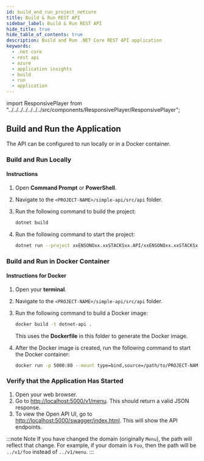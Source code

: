 ```yaml
---
id: build_and_run_project_netcore
title: Build & Run REST API
sidebar_label: Build & Run REST API
hide_title: true
hide_table_of_contents: true
description: Build and Run .NET Core REST API application
keywords:
  - .net core
  - rest api
  - azure
  - application insights
  - build
  - run
  - application
---
```


import ResponsivePlayer  from "../../../../../../../src/components/ResponsivePlayer/ResponsivePlayer";

## Build and Run the Application

The API can be configured to run locally or in a Docker container.

<ResponsivePlayer url='https://www.youtube.com/watch?v=jzIm69yiV20' />

<ResponsivePlayer url='https://www.youtube.com/watch?v=9ehY96znRR0' />

### Build and Run Locally

#### Instructions

1. Open **Command Prompt** or **PowerShell**.
2. Navigate to the `<PROJECT-NAME>/simple-api/src/api` folder.
3. Run the following command to build the project:

    ```bash
    dotnet build
    ```

4. Run the following command to start the project:

    ```bash
    dotnet run --project xxENSONOxx.xxSTACKSxx.API/xxENSONOxx.xxSTACKSxx.API.csproj
    ```

### Build and Run in Docker Container

#### Instructions for Docker

1. Open your **terminal**.
2. Navigate to the `<PROJECT-NAME>/simple-api/src/api` folder.
3. Run the following command to build a Docker image:

    ```bash
    docker build -t dotnet-api .
    ```

   This uses the **Dockerfile** in this folder to generate the Docker image.

4. After the Docker image is created, run the following command to start the Docker container:

    ```bash
    docker run -p 5000:80 --mount type=bind,source=/path/to/PROJECT-NAME/simple-api/src/api/xxENSONOxx.xxSTACKSxx.API/appsettings.json,target=/app/config/appsettings.json
    ```

### Verify that the Application Has Started

1. Open your web browser.
2. Go to [http://localhost:5000/v1/menu](http://localhost:5000/v1/menu). This should return a valid JSON response.
3. To view the Open API UI, go to [http://localhost:5000/swagger/index.html](http://localhost:5000/swagger/index.html).
   This will show the API endpoints.

:::note Note
If you have changed the domain (originally `Menu`), the path will reflect that change. For example, if your domain
is `Foo`, then the path will be `../v1/foo` instead of `../v1/menu`.
:::
